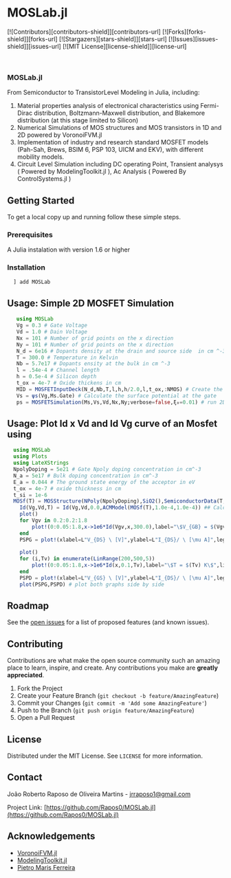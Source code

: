 # MOSLab.jl
<!--
*** Thanks for checking out the Best-README-Template. If you have a suggestion
*** that would make this better, please fork the repo and create a pull request
*** or simply open an issue with the tag "enhancement".
*** Thanks again! Now go create something AMAZING! :D
***
***
***
*** To avoid retyping too much info. Do a search and replace for the following:
*** Rapos0, MOSLab.jl, twitter_handle, jrraposo1@gmail.com, MOSLab.jl, project_description
-->



<!-- PROJECT SHIELDS -->
<!--
*** I'm using markdown "reference style" links for readability.
*** Reference links are enclosed in brackets [ ] instead of parentheses ( ).
*** See the bottom of this document for the declaration of the reference variables
*** for contributors-url, forks-url, etc. This is an optional, concise syntax you may use.
*** https://www.markdownguide.org/basic-syntax/#reference-style-links
-->
[![Contributors][contributors-shield]][contributors-url]
[![Forks][forks-shield]][forks-url]
[![Stargazers][stars-shield]][stars-url]
[![Issues][issues-shield]][issues-url]
[![MIT License][license-shield]][license-url]



<!-- PROJECT LOGO -->
<br />

  ### MOSLab.jl

  From Semiconductor to TransistorLevel Modeling in Julia, including:
  
  1.	Material properties analysis of electronical characteristics using Fermi-Dirac distribution, Boltzmann-Maxwell distribution, and Blakemore distribution (at this stage limited to Silicon)
  2.	Numerical Simulations of MOS structures and MOS transistors in 1D and 2D powered by VoronoiFVM.jl
  3.	Implementation of industry and research standard MOSFET models (Pah-Sah, Brews, BSIM 6, PSP 103, UICM and EKV), with different mobility models.
  4. Circuit Level Simulation including DC operating Point, Transient analysys ( Powered by ModelingToolkit.jl ), Ac Analysis ( Powered By ControlSystems.jl ) 


<!-- GETTING STARTED -->
## Getting Started

To get a local copy up and running follow these simple steps.

### Prerequisites

A Julia instalation with version 1.6 or higher
### Installation
 ```julia
   ] add MOSLab
 ```




<!-- USAGE EXAMPLES -->
## Usage: Simple 2D MOSFET Simulation 

 ```julia
    using MOSLab
    Vg = 0.3 # Gate Voltage
    Vd = 1.0 # Dain Voltage
    Nx = 101 # Number of grid points on the x direction
    Ny = 101 # Number of grid points on the x direction
    N_d = 6e16 # Dopants density at the drain and source side  in cm ^-3
    T = 300.0 # Temperature in Kelvin
    Nb = 5.7e17 # Dopants ensity at the bulk in cm ^-3
    l = .54e-4 # Channel length
    h = 0.5e-4 # Silicon depth
    t_ox = 4e-7 # Oxide thickens in cm
    MID = MOSFETInputDeck(N_d,Nb,T,l,h,h/2.0,l,t_ox,:NMOS) # Create the input deck for an NMOS transistor
    Vs = ψs(Vg,Ms.Gate) # Calculate the surface potential at the gate
    ps = MOSFETSimulation(Ms,Vs,Vd,Nx,Ny;verbose=false,ξ₀=0.01) # run 2D MOSFET simulation
   ```
## Usage: Plot Id x Vd and Id Vg curve of an Mosfet using 

```julia
  using MOSLab
  using Plots
  using LateXStrings
  NpolyDoping = 5e21 # Gate Npoly doping concentration in cm^-3
  N_a = 5e17 # Bulk doping concentration in cm^-3
  E_a = 0.044 # The ground state energy of the acceptor in eV
  t_ox = 4e-7 # oxide thickness in cm
  t_si = 1e-6
  MOSf(T) = MOSStructure(NPoly(NpolyDoping),SiO2(),SemiconductorData(T,BoltzmanDist(),PSilicon(N_a,E_a)),t_ox,t_si) ## Calculate Parameters of a MOS Structure the given parameters using Boltzman Distribution at temperature T 
	Id(Vg,Vd,T) = Id(Vg,Vd,0.0,ACMModel(MOSf(T),1.0e-4,1.0e-4)) ## Calculate the Current using the ACM Model of a transistor having the parameters from MOSf(T) and W =1.0 um, L = 1.0 um, similar contructors are available for the other models
	plot()
	for Vgv in 0.2:0.2:1.8
		plot!(0:0.05:1.8,x->1e6*Id(Vgv,x,300.0),label="\$V_{GB} = $(Vgv) V\$") # plot Id, Vd characteristics for different VGB
	end
	PSPG = plot!(xlabel=L"V_{DS} \ [V]",ylabel=L"I_{DS}/ \ [\mu A]",legend=:topleft)
	
	plot()
	for (i,Tv) in enumerate(LinRange(200,500,5))
		plot!(0:0.05:1.8,x->1e6*Id(x,0.1,Tv),label="\$T = $(Tv) K\$",linecolor=CList2[i]) # plot Id, Vg characteristics for different Temperatures
	end
	PSPD = plot!(xlabel=L"V_{GS} \ [V]",ylabel=L"I_{DS}/ \ [\mu A]",legend=:topleft)
	plot(PSPG,PSPD) # plot both graphs side by side
```



<!-- ROADMAP -->
## Roadmap

See the [open issues](https://github.com/Rapos0/MOSLab.jl/issues) for a list of proposed features (and known issues).



<!-- CONTRIBUTING -->
## Contributing

Contributions are what make the open source community such an amazing place to learn, inspire, and create. Any contributions you make are **greatly appreciated**.

1. Fork the Project
2. Create your Feature Branch (`git checkout -b feature/AmazingFeature`)
3. Commit your Changes (`git commit -m 'Add some AmazingFeature'`)
4. Push to the Branch (`git push origin feature/AmazingFeature`)
5. Open a Pull Request



<!-- LICENSE -->
## License

Distributed under the MIT License. See `LICENSE` for more information.



<!-- CONTACT -->
## Contact

João Roberto Raposo de Oliveira Martins - jrraposo1@gmail.com

Project Link: [https://github.com/Rapos0/MOSLab.jl](https://github.com/Rapos0/MOSLab.jl)



<!-- ACKNOWLEDGEMENTS -->
## Acknowledgements

* [VoronoiFVM.jl](https://github.com/j-fu/VoronoiFVM.jl)
* [ModelingToolkit.jl](https://github.com/SciML/ModelingToolkit.jl)
* [Pietro Maris Ferreira](https://github.com/DrPiBlacksmith)
